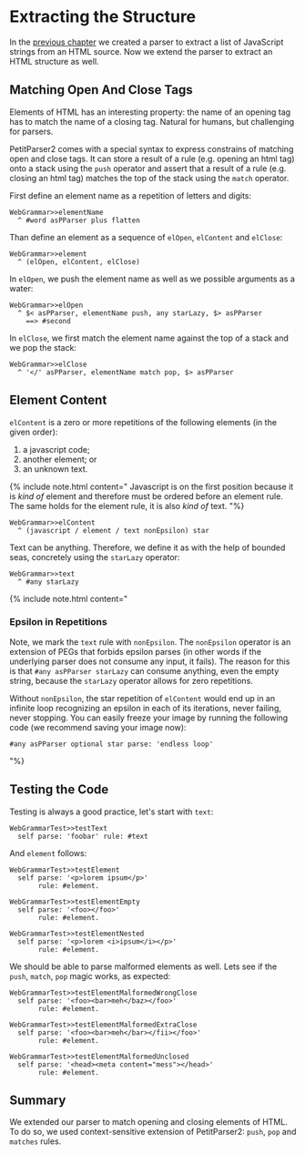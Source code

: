# Extracting the Structure

In the [previous chapter](grammar.md) we created a parser to extract a list of JavaScript strings from an HTML source.
Now we extend the parser to extract an HTML structure as well. 

## Matching Open And Close Tags

Elements of HTML has an interesting property: the name of an opening tag has to match the name of a closing tag. 
Natural for humans, but challenging for parsers.

<!--
Unfortunately, standard solutions do not really work as we would like to.
TODO(kurs): do we?
We describe problem in more details in the supplementary [Matching Tags](../matchingTags.pillar) chapter.
-->

PetitParser2 comes with a special syntax to express constrains of matching open and close tags.
It can store a result of a rule (e.g. opening an html tag) onto a stack using the ```push``` operator and assert that a result of a rule (e.g. closing an html tag) matches the top of the stack using the ```match``` operator.

First define an element name as a repetition of letters and digits:

<!--
t sourceFor: #elementName in: WebGrammar.
-->
```smalltalk
WebGrammar>>elementName
  ^ #word asPParser plus flatten
```

Than define an element as a sequence of ```elOpen```, ```elContent``` and ```elClose```:

```smalltalk
WebGrammar>>element
  ^ (elOpen, elContent, elClose)
```

In ```elOpen```, we push the element name as well as we possible arguments as a water:

<!--
t sourceFor: #elOpen in: WebGrammar)
-->
```smalltalk
WebGrammar>>elOpen
  ^ $< asPParser, elementName push, any starLazy, $> asPParser 
    ==> #second
```

In ```elClose```, we first match the element name against the top of a stack and we pop the stack:

<!--
t sourceFor: #elClose in: WebGrammar)
-->
```smalltalk
WebGrammar>>elClose
  ^ '</' asPParser, elementName match pop, $> asPParser
```

## Element Content
```elContent``` is a zero or more repetitions of the following elements (in the given order): 
1. a javascript code; 
1. another element; or 
1. an unknown text. 

{% include note.html content="
Javascript is on the first position because it is *kind of* element and therefore must be ordered before an element rule. 
The same holds for the element rule, it is also *kind of* text. 
"%}

<!--
t sourceFor: #elContent in: WebGrammar)
-->
```smalltalk
WebGrammar>>elContent
  ^ (javascript / element / text nonEpsilon) star
```


Text can be anything.
Therefore, we define it as with the help of bounded seas, concretely using the ```starLazy``` operator:

```smalltalk
WebGrammar>>text
  ^ #any starLazy
```


{% include note.html content="
### Epsilon in Repetitions
Note, we mark the ```text``` rule with ```nonEpsilon```.
The ```nonEpsilon``` operator is an extension of PEGs that forbids epsilon parses (in other words if the underlying parser does not consume any input, it fails).
The reason for this is that ```#any asPParser starLazy``` can consume anything, even the empty string, because the ```starLazy``` operator allows for zero repetitions. 

<!-- @@todo perhaps define ```plusLazy```. -->

Without ```nonEpsilon```, the star repetition of ```elContent``` would end up in an infinite loop recognizing an epsilon in each of its iterations, never failing, never stopping.
You can easily freeze your image by running the following code (we recommend saving your image now):

```smalltalk
#any asPParser optional star parse: 'endless loop'
``` 
"%}


## Testing the Code
Testing is always a good practice, let's start with ```text```:

<!--
t sourceFor: #testText in: WebGrammarTest.
-->
```smalltalk
WebGrammarTest>>testText
  self parse: 'foobar' rule: #text
```


And ```element``` follows:

<!--
t sourceFor: #testElement in: WebGrammarTest.
t sourceFor: #testElementEmpty in: WebGrammarTest.
t sourceFor: #testElementNested in: WebGrammarTest.
-->
```smalltalk
WebGrammarTest>>testElement
  self parse: '<p>lorem ipsum</p>' 
       rule: #element.

WebGrammarTest>>testElementEmpty
  self parse: '<foo></foo>' 
       rule: #element.

WebGrammarTest>>testElementNested
  self parse: '<p>lorem <i>ipsum</i></p>' 
       rule: #element.
```

We should be able to parse malformed elements as well. 
Lets see if the ```push```, ```match```, ```pop``` magic works, as expected:

<!--
t sourceFor: #testElementMalformedWrongClose in: WebGrammarTest.
t sourceFor: #testElementMalformedExtraClose in: WebGrammarTest.
t sourceFor: #testElementMalformedUnclosed in: WebGrammarTest.
-->
```smalltalk
WebGrammarTest>>testElementMalformedWrongClose
  self parse: '<foo><bar>meh</baz></foo>' 
       rule: #element.

WebGrammarTest>>testElementMalformedExtraClose
  self parse: '<foo><bar>meh</bar></fii></foo>' 
       rule: #element.

WebGrammarTest>>testElementMalformedUnclosed
  self parse: '<head><meta content="mess"></head>' 
       rule: #element.
```

## Summary

We extended our parser to match opening and closing elements of HTML.
To do so, we used context-sensitive extension of PetitParser2: ```push```, ```pop``` and ```matches``` rules.
